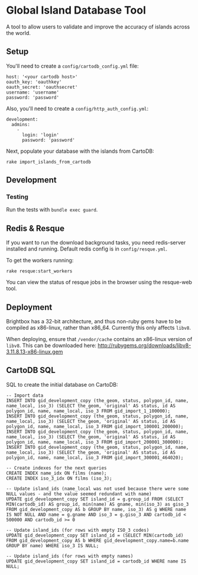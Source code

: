 # Global Island Database Tool

A tool to allow users to validate and improve the accuracy of islands
across the world.

## Setup

You'll need to create a `config/cartodb_config.yml` file:

    host: '<your cartodb host>'
    oauth_key: 'oauthkey'
    oauth_secret: 'oauthsecret'
    username: 'username'
    password: 'password'

Also, you'll need to create a `config/http_auth_config.yml`:

    development:
      admins:
        -
          login: 'login'
          password: 'password'

Next, populate your database with the islands from CartoDB:

    rake import_islands_from_cartodb

## Development

### Testing

Run the tests with `bundle exec guard`.

## Redis & Resque

If you want to run the download background tasks, you need redis-server
installed and running. Default redis config is in `config/resque.yml`.

To get the workers running:

    rake resque:start_workers

You can view the status of resque jobs in the browser using the resque-web tool.

## Deployment

Brightbox has a 32-bit architecture, and thus non-ruby gems have to be
compiled as x86-linux, rather than x86_64. Currently this only affects
`libv8`.

When deploying, ensure that `/vendor/cache` contains an x86-linux
version of `libv8`. This can be downloaded here:
http://rubygems.org/downloads/libv8-3.11.8.13-x86-linux.gem

## CartoDB SQL

SQL to create the initial database on CartoDB:

    -- Import data
    INSERT INTO gid_development_copy (the_geom, status, polygon_id, name, name_local, iso_3) (SELECT the_geom, 'original' AS status, id AS polygon_id, name, name_local, iso_3 FROM gid_import_1_100000);
    INSERT INTO gid_development_copy (the_geom, status, polygon_id, name, name_local, iso_3) (SELECT the_geom, 'original' AS status, id AS polygon_id, name, name_local, iso_3 FROM gid_import_100001_200000);
    INSERT INTO gid_development_copy (the_geom, status, polygon_id, name, name_local, iso_3) (SELECT the_geom, 'original' AS status, id AS polygon_id, name, name_local, iso_3 FROM gid_import_200001_300000);
    INSERT INTO gid_development_copy (the_geom, status, polygon_id, name, name_local, iso_3) (SELECT the_geom, 'original' AS status, id AS polygon_id, name, name_local, iso_3 FROM gid_import_300001_464020);

    -- Create indexes for the next queries
    CREATE INDEX name_idx ON films (name);
    CREATE INDEX iso_3_idx ON films (iso_3);

    -- Update island_ids (name_local was not used because there were some NULL values - and the value seemed redundant with name)
    UPDATE gid_development_copy SET island_id = g.group_id FROM (SELECT MIN(cartodb_id) AS group_id, min(name) AS gname, min(iso_3) as giso_3 FROM gid_development_copy AS b GROUP BY name, iso_3) AS g WHERE name IS NOT NULL AND name = g.gname AND iso_3 = g.giso_3 AND cartodb_id < 500000 AND cartodb_id >= 0

    -- Update island_ids (for rows with empty ISO_3 codes)
    UPDATE gid_development_copy SET island_id = (SELECT MIN(cartodb_id) FROM gid_development_copy AS b WHERE gid_development_copy.name=b.name GROUP BY name) WHERE iso_3 IS NULL;

    -- Update island_ids (for rows with empty names)
    UPDATE gid_development_copy SET island_id = cartodb_id WHERE name IS NULL;
